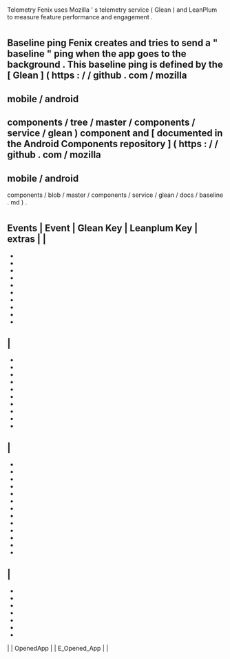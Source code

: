 #
Telemetry
Fenix
uses
Mozilla
'
s
telemetry
service
(
Glean
)
and
LeanPlum
to
measure
feature
performance
and
engagement
.
#
#
Baseline
ping
Fenix
creates
and
tries
to
send
a
"
baseline
"
ping
when
the
app
goes
to
the
background
.
This
baseline
ping
is
defined
by
the
[
Glean
]
(
https
:
/
/
github
.
com
/
mozilla
-
mobile
/
android
-
components
/
tree
/
master
/
components
/
service
/
glean
)
component
and
[
documented
in
the
Android
Components
repository
]
(
https
:
/
/
github
.
com
/
mozilla
-
mobile
/
android
-
components
/
blob
/
master
/
components
/
service
/
glean
/
docs
/
baseline
.
md
)
.
#
#
Events
|
Event
|
Glean
Key
|
Leanplum
Key
|
extras
|
|
-
-
-
-
-
-
-
-
-
-
-
|
-
-
-
-
-
-
-
-
-
-
-
|
-
-
-
-
-
-
-
-
-
-
-
-
-
-
|
-
-
-
-
-
-
-
-
|
|
OpenedApp
|
|
E_Opened_App
|
|
